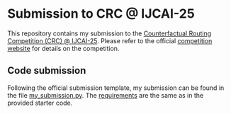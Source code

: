 # Submission to CRC @ IJCAI-25
This repository contains my submission to the [Counterfactual Routing Competition (CRC) @ IJCAI-25](https://github.com/HcPlu/CRC25).
Please refer to the official [competition website](https://github.com/HcPlu/CRC25) for details on the competition.

## Code submission
Following the official submission template, my submission can be found in the file [my_submission.py](my_submission.py).
The [requirements](requirements.txt) are the same as in the provided starter code.
